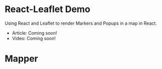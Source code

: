 # React-Leaflet Demo

Using React and Leaflet to render Markers and Popups in a map in React.

- Article: Coming soon!
- Video: Coming soon!
# Mapper
